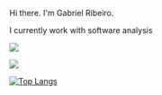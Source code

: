 Hi there. I'm Gabriel Ribeiro.

I currently work with software analysis


![](https://media.giphy.com/media/cnbsOTkEJnq0/giphy.gif)




<picture>
<source 
  srcset="https://github-readme-stats.vercel.app/api?username=Gabo700&show_icons=true&theme=dark"
  media="(prefers-color-scheme: dark)"
/>
<source
  srcset="https://github-readme-stats.vercel.app/api?username=Gabo700&show_icons=true"
  media="(prefers-color-scheme: light), (prefers-color-scheme: no-preference)"
/>
<img src="https://github-readme-stats.vercel.app/api?username=Gabo700&show_icons=true" />
</picture>

[![Top Langs](https://github-readme-stats.vercel.app/api/top-langs/?username=Gabo700&layout=compact)](https://github.com/Gabo700/github-readme-stats)
